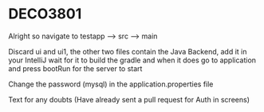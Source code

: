 # DECO3801

Alright so navigate to testapp --> src --> main

Discard ui and ui1, the other two files contain the Java Backend, add it in your IntelliJ wait for it to build the gradle and when it does go to application and press bootRun for the server to start

Change the password (mysql) in the application.properties file

Text for any doubts (Have already sent a pull request for Auth in screens)
